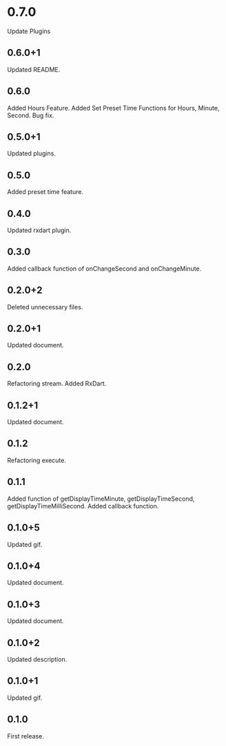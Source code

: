 # 0.7.0
Update Plugins

## 0.6.0+1
Updated README.

## 0.6.0
Added Hours Feature.
Added Set Preset Time Functions for Hours, Minute, Second.
Bug fix. 

## 0.5.0+1
Updated plugins.

## 0.5.0
Added preset time feature.

## 0.4.0
Updated rxdart plugin.

## 0.3.0
Added callback function of onChangeSecond and onChangeMinute.

## 0.2.0+2
Deleted unnecessary files.

## 0.2.0+1
Updated document.

## 0.2.0
Refactoring stream. Added RxDart.

## 0.1.2+1
Updated document.

## 0.1.2
Refactoring execute.

## 0.1.1
Added function of getDisplayTimeMinute, getDisplayTimeSecond, getDisplayTimeMilliSecond. Added callback function.

## 0.1.0+5
Updated gif.

## 0.1.0+4
Updated document.

## 0.1.0+3
Updated document.

## 0.1.0+2
Updated description.

## 0.1.0+1
Updated gif.

## 0.1.0
First release.